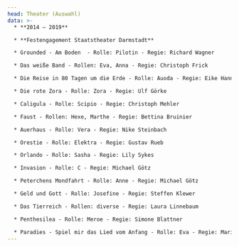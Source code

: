 ```yaml
---
head: Theater (Auswahl)
data: >-
  * **2014 – 2019**

  * **Festengagement Staatstheater Darmstadt**

  * Grounded - Am Boden  - Rolle: Pilotin - Regie: Richard Wagner

  * Das weiße Band - Rollen: Eva, Anna - Regie: Christoph Frick

  * Die Reise in 80 Tagen um die Erde - Rolle: Auoda - Regie: Eike Hannemann

  * Die rote Zora - Rolle: Zora - Regie: Ulf Görke

  * Caligula - Rolle: Scipio - Regie: Christoph Mehler

  * Faust - Rollen: Hexe, Marthe - Regie: Bettina Bruinier

  * Auerhaus - Rolle: Vera - Regie: Nike Steinbach

  * Orestie - Rolle: Elektra - Regie: Gustav Rueb

  * Orlando - Rolle: Sasha - Regie: Lily Sykes

  * Invasion - Rolle: C - Regie: Michael Götz

  * Peterchens Mondfahrt - Rolle: Anne - Regie: Michael Götz

  * Geld und Gott - Rolle: Josefine - Regie: Steffen Klewer

  * Das Tierreich - Rollen: diverse - Regie: Laura Linnebaum

  * Penthesilea - Rolle: Meroe - Regie: Simone Blattner

  * Paradies - Spiel mir das Lied vom Anfang - Rolle: Eva - Regie: Maria Ursprung
---
```

